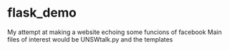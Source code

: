 # flask_demo
My attempt at making a website echoing some funcions of facebook
Main files of interest would be UNSWtalk.py and the templates
